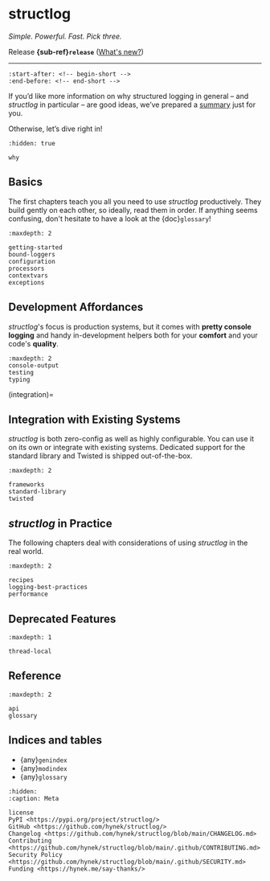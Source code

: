 # structlog

*Simple. Powerful. Fast. Pick three.*

Release **{sub-ref}`release`**  ([What's new?](https://github.com/hynek/structlog/blob/main/CHANGELOG.md))

---

```{include} ../README.md
:start-after: <!-- begin-short -->
:end-before: <!-- end-short -->
```


If you’d like more information on why structured logging in general – and *structlog* in particular – are good ideas, we’ve prepared a [summary](why.md) just for you.

Otherwise, let’s dive right in!

```{toctree}
:hidden: true

why
```


## Basics

The first chapters teach you all you need to use *structlog* productively.
They build gently on each other, so ideally, read them in order.
If anything seems confusing, don't hesitate to have a look at the {doc}`glossary`!


```{toctree}
:maxdepth: 2

getting-started
bound-loggers
configuration
processors
contextvars
exceptions
```


## Development Affordances

*structlog*'s focus is production systems, but it comes with **pretty console logging** and handy in-development helpers both for your **comfort** and your code's **quality**.

```{toctree}
:maxdepth: 2
console-output
testing
typing
```

(integration)=

## Integration with Existing Systems

*structlog* is both zero-config as well as highly configurable.
You can use it on its own or integrate with existing systems.
Dedicated support for the standard library and Twisted is shipped out-of-the-box.

```{toctree}
:maxdepth: 2

frameworks
standard-library
twisted
```


## *structlog* in Practice

The following chapters deal with considerations of using *structlog* in the real world.


```{toctree}
:maxdepth: 2

recipes
logging-best-practices
performance
```


## Deprecated Features

```{toctree}
:maxdepth: 1

thread-local
```


## Reference

```{toctree}
:maxdepth: 2

api
glossary
```


## Indices and tables

- {any}`genindex`
- {any}`modindex`
- {any}`glossary`


```{toctree}
:hidden:
:caption: Meta

license
PyPI <https://pypi.org/project/structlog/>
GitHub <https://github.com/hynek/structlog/>
Changelog <https://github.com/hynek/structlog/blob/main/CHANGELOG.md>
Contributing <https://github.com/hynek/structlog/blob/main/.github/CONTRIBUTING.md>
Security Policy <https://github.com/hynek/structlog/blob/main/.github/SECURITY.md>
Funding <https://hynek.me/say-thanks/>
```
